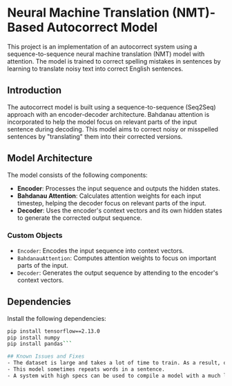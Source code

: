# Neural Machine Translation (NMT)-Based Autocorrect Model

This project is an implementation of an autocorrect system using a sequence-to-sequence neural machine translation (NMT) model with attention. The model is trained to correct spelling mistakes in sentences by learning to translate noisy text into correct English sentences.

## Introduction
The autocorrect model is built using a sequence-to-sequence (Seq2Seq) approach with an encoder-decoder architecture. Bahdanau attention is incorporated to help the model focus on relevant parts of the input sentence during decoding. This model aims to correct noisy or misspelled sentences by "translating" them into their corrected versions.

## Model Architecture

The model consists of the following components:
- **Encoder**: Processes the input sequence and outputs the hidden states.
- **Bahdanau Attention**: Calculates attention weights for each input timestep, helping the decoder focus on relevant parts of the input.
- **Decoder**: Uses the encoder's context vectors and its own hidden states to generate the corrected output sequence.

### Custom Objects
- `Encoder`: Encodes the input sequence into context vectors.
- `BahdanauAttention`: Computes attention weights to focus on important parts of the input.
- `Decoder`: Generates the output sequence by attending to the encoder's context vectors.

## Dependencies
Install the following dependencies:
```bash
pip install tensorflow==2.13.0
pip install numpy
pip install pandas```

## Known Issues and Fixes
- The dataset is large and takes a lot of time to train. As a result, only a portion of the data can be used to train the model.
- This model sometimes repeats words in a sentence.
- A system with high specs can be used to compile a model with a much larger portion of the downloaded dataset to ensure higher accuracy and precision.
